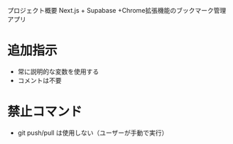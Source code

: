 プロジェクト概要
Next.js + Supabase +Chrome拡張機能のブックマーク管理アプリ
# 追加指示
- 常に説明的な変数を使用する
- コメントは不要

# 禁止コマンド
- git push/pull は使用しない（ユーザーが手動で実行）
